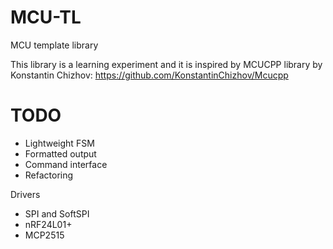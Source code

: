 MCU-TL
======

MCU template library

This library is a learning experiment and it is inspired by MCUCPP library by Konstantin Chizhov:
https://github.com/KonstantinChizhov/Mcucpp


TODO
====

- Lightweight FSM
- Formatted output
- Command interface
- Refactoring

Drivers
  - SPI and SoftSPI
  - nRF24L01+
  - MCP2515
